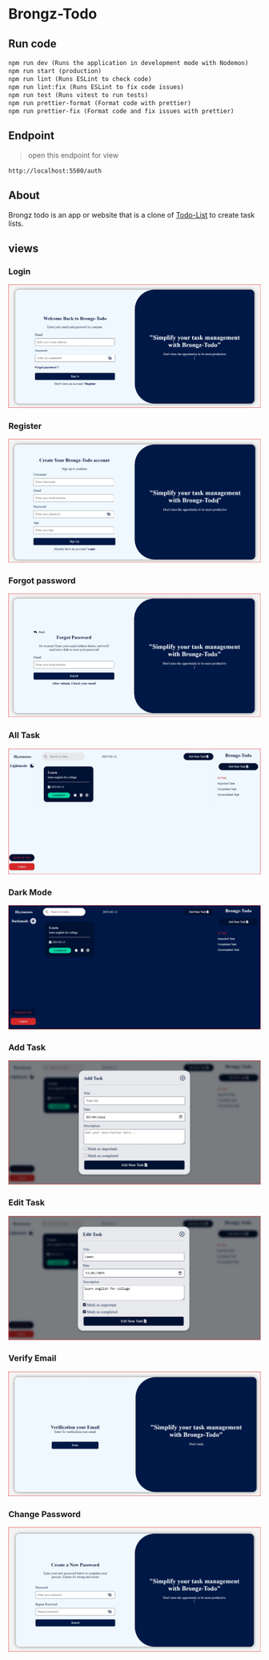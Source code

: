# Brongz-Todo

## Run code
```
npm run dev (Runs the application in development mode with Nodemon)
npm run start (production)
npm run lint (Runs ESLint to check code)
npm run lint:fix (Runs ESLint to fix code issues)
npm run test (Runs vitest to run tests)
npm run prettier-format (Format code with prettier)
npm run prettier-fix (Format code and fix issues with prettier)
```

## Endpoint
>open this endpoint for view
```
http://localhost:5500/auth
```


## About
Brongz todo is an app or website that is a clone of [Todo-List](https://github.com/ZiadSheriif/Todo-List?tab=readme-ov-file) to create task lists.

## views

<div align="center">
<h3 align='left'>Login</h3>
   <img src="public/preview/ss-1.jpg">
<h3 align='left'>Register</h3>
   <img src="public/preview/ss-2.jpg">
<h3 align='left'>Forgot password</h3>
   <img src="public/preview/ss-3.jpg">
<h3 align='left'>All Task</h3>
   <img src="public/preview/ss-4.jpg">
<h3 align='left'>Dark Mode</h3>
   <img src="public/preview/ss-5.jpg">
<h3 align='left'>Add Task</h3>
   <img src="public/preview/ss-6.jpg">
<h3 align='left'>Edit Task</h3>
   <img src="public/preview/ss-7.jpg">
<h3 align='left'>Verify Email</h3>
   <img src="public/preview/ss-8.jpg">
<h3 align='left'>Change Password</h3>
   <img src="public/preview/ss-9.jpg">
</div>
